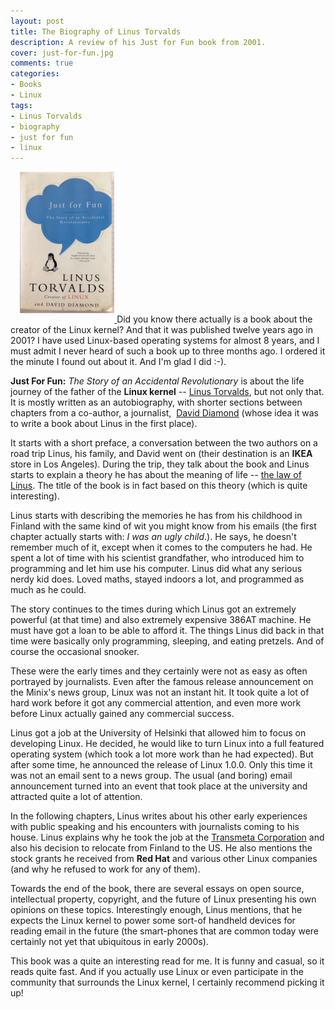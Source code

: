 ```yaml
---
layout: post
title: The Biography of Linus Torvalds
description: A review of his Just for Fun book from 2001.
cover: just-for-fun.jpg
comments: true
categories:
- Books
- Linux
tags:
- Linus Torvalds
- biography
- just for fun
- linux
---
```

<a href="/assets/images/posts/just-for-fun.jpg">
    <img src="/assets/images/posts/just-for-fun.jpg" alt="Just for fun book cover"
         class="pull-right" style="width: 30%; margin: 0 0 15px 15px;">
</a>
Did you know there actually is a book about the creator of the Linux kernel?
And that it was published twelve years ago in 2001? I have used Linux-based
operating systems for almost 8 years, and I must admit I never heard of such
a book up to three months ago. I ordered it the minute I found out about it.
And I'm glad I did :-).

**Just For Fun:** _The Story of an Accidental Revolutionary_ is about the life
journey of the father of the **Linux kernel** -- [Linus
Torvalds](http://en.wikipedia.org/wiki/Linus_Torvalds "Linus Torvalds
@Wikipedia"), but not only that. It is mostly written as an autobiography, with
shorter sections between chapters from a co-author, a journalist,  [David
Diamond](http://en.wikipedia.org/wiki/David_Diamond_(journalist)) (whose idea
it was to write a book about Linus in the first place).

It starts with a short preface, a conversation between the two authors on a
road trip Linus, his family, and David went on (their destination is an
**IKEA** store in Los Angeles). During the trip, they talk about the book and
Linus starts to explain a theory he has about the meaning of life -- [the law
of Linus](http://en.wikipedia.org/wiki/Linus's_Law). The title of the book is
in fact based on this theory (which is quite interesting).

Linus starts with describing the memories he has from his childhood in Finland
with the same kind of wit you might know from his emails (the first chapter
actually starts with: _I was an ugly child_.). He says, he doesn't remember
much of it, except when it comes to the computers he had. He spent a lot of
time with his scientist grandfather, who introduced him to programming and let
him use his computer. Linus did what any serious nerdy kid does. Loved maths,
stayed indoors a lot, and programmed as much as he could.

The story continues to the times during which Linus got an extremely powerful
(at that time) and also extremely expensive 386AT machine. He must have got a
loan to be able to afford it. The things Linus did back in that time were
basically only programming, sleeping, and eating pretzels. And of course the
occasional snooker.

These were the early times and they certainly were not as easy as often
portrayed by journalists. Even after the famous release announcement on the
Minix's news group, Linux was not an instant hit. It took quite a lot of hard
work before it got any commercial attention, and even more work before Linux
actually gained any commercial success.

Linus got a job at the University of Helsinki that allowed him to focus on
developing Linux. He decided, he would like to turn Linux into a full featured
operating system (which took a lot more work than he had expected). But after
some time, he announced the release of Linux 1.0.0. Only this time it was not
an email sent to a news group. The usual (and boring) email announcement turned
into an event that took place at the university and attracted quite a lot of
attention.

In the following chapters, Linus writes about his other early experiences with
public speaking and his encounters with journalists coming to his house. Linus
explains why he took the job at the [Transmeta
Corporation](http://en.wikipedia.org/wiki/Transmeta) and also his decision to
relocate from Finland to the US. He also mentions the stock grants he received
from **Red Hat** and various other Linux companies (and why he refused to work
for any of them).

Towards the end of the book, there are several essays on open source,
intellectual property, copyright, and the future of Linux presenting his own
opinions on these topics. Interestingly enough, Linus mentions, that he expects
the Linux kernel to power some sort-of handheld devices for reading email in
the future (the smart-phones that are common today were certainly not yet that
ubiquitous in early 2000s).

This book was a quite an interesting read for me. It is funny and casual, so
it reads quite fast. And if you actually use Linux or even participate in the
community that surrounds the Linux kernel, I certainly recommend picking it up!
